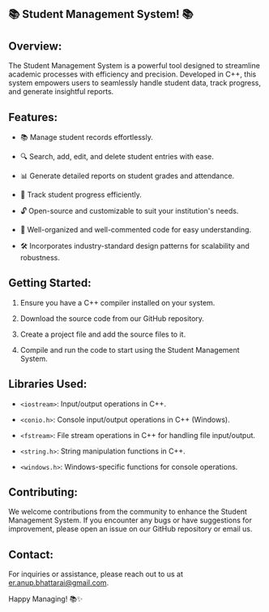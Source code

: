 ## 📚 Student Management System! 📚


## Overview:


The Student Management System is a powerful tool designed to streamline academic processes with efficiency and precision. Developed in C++, this system empowers users to seamlessly handle student data, track progress, and generate insightful reports.


## Features:


- 📚 Manage student records effortlessly.

- 🔍 Search, add, edit, and delete student entries with ease.

- 📊 Generate detailed reports on student grades and attendance.

- 🔄 Track student progress efficiently.

- 🔓 Open-source and customizable to suit your institution's needs.

- 🧠 Well-organized and well-commented code for easy understanding.

- 🛠️ Incorporates industry-standard design patterns for scalability and robustness.


## Getting Started:


1. Ensure you have a C++ compiler installed on your system.

2. Download the source code from our GitHub repository.

3. Create a project file and add the source files to it.

4. Compile and run the code to start using the Student Management System.


## Libraries Used:


- `<iostream>`: Input/output operations in C++.

- `<conio.h>`: Console input/output operations in C++ (Windows).

- `<fstream>`: File stream operations in C++ for handling file input/output.

- `<string.h>`: String manipulation functions in C++.

- `<windows.h>`: Windows-specific functions for console operations.


## Contributing:


We welcome contributions from the community to enhance the Student Management System. If you encounter any bugs or have suggestions for improvement, please open an issue on our GitHub repository or email us.


## Contact:


For inquiries or assistance, please reach out to us at [er.anup.bhattarai@gmail.com](mailto:er.anup.bhattarai@gmail.com).

Happy Managing! 📚✨
